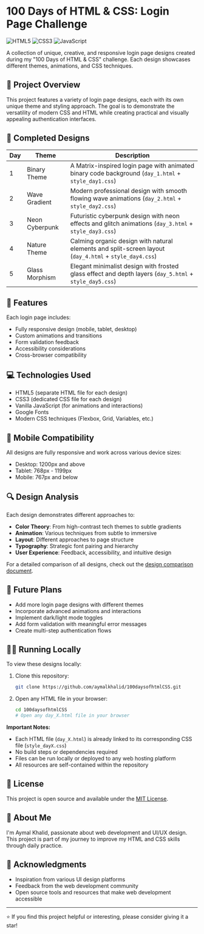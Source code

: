 # 100 Days of HTML & CSS: Login Page Challenge

![HTML5](https://img.shields.io/badge/HTML5-E34F26?style=for-the-badge&logo=html5&logoColor=white)
![CSS3](https://img.shields.io/badge/CSS3-1572B6?style=for-the-badge&logo=css3&logoColor=white)
![JavaScript](https://img.shields.io/badge/JavaScript-F7DF1E?style=for-the-badge&logo=javascript&logoColor=black)

A collection of unique, creative, and responsive login page designs created during my "100 Days of HTML & CSS" challenge. Each design showcases different themes, animations, and CSS techniques.

## 🌟 Project Overview

This project features a variety of login page designs, each with its own unique theme and styling approach. The goal is to demonstrate the versatility of modern CSS and HTML while creating practical and visually appealing authentication interfaces.

## 🎨 Completed Designs

| Day | Theme | Description |
|-----|-------|-------------|
| 1 | Binary Theme | A Matrix-inspired login page with animated binary code background (`day_1.html` + `style_day1.css`) |
| 2 | Wave Gradient | Modern professional design with smooth flowing wave animations (`day_2.html` + `style_day2.css`) |
| 3 | Neon Cyberpunk | Futuristic cyberpunk design with neon effects and glitch animations (`day_3.html` + `style_day3.css`) |
| 4 | Nature Theme | Calming organic design with natural elements and split-screen layout (`day_4.html` + `style_day4.css`) |
| 5 | Glass Morphism | Elegant minimalist design with frosted glass effect and depth layers (`day_5.html` + `style_day5.css`) |

## 🚀 Features

Each login page includes:

- Fully responsive design (mobile, tablet, desktop)
- Custom animations and transitions
- Form validation feedback
- Accessibility considerations
- Cross-browser compatibility

## 💻 Technologies Used

- HTML5 (separate HTML file for each design)
- CSS3 (dedicated CSS file for each design) 
- Vanilla JavaScript (for animations and interactions)
- Google Fonts
- Modern CSS techniques (Flexbox, Grid, Variables, etc.)

## 📱 Mobile Compatibility

All designs are fully responsive and work across various device sizes:
- Desktop: 1200px and above
- Tablet: 768px - 1199px
- Mobile: 767px and below

## 🔍 Design Analysis

Each design demonstrates different approaches to:

- **Color Theory**: From high-contrast tech themes to subtle gradients
- **Animation**: Various techniques from subtle to immersive 
- **Layout**: Different approaches to page structure
- **Typography**: Strategic font pairing and hierarchy
- **User Experience**: Feedback, accessibility, and intuitive design

For a detailed comparison of all designs, check out the [design comparison document](https://github.com/aymalkhalid/100daysofhtmlCSS/blob/master/login_page_design_comparisions).

## 🔮 Future Plans

- Add more login page designs with different themes
- Incorporate advanced animations and interactions
- Implement dark/light mode toggles
- Add form validation with meaningful error messages
- Create multi-step authentication flows

## 🏃‍♂️ Running Locally

To view these designs locally:

1. Clone this repository:
   ```bash
   git clone https://github.com/aymalkhalid/100daysofhtmlCSS.git
   ```
2. Open any HTML file in your browser:
   ```bash
   cd 100daysofhtmlCSS
   # Open any day_X.html file in your browser
   ```

**Important Notes:**
- Each HTML file (`day_X.html`) is already linked to its corresponding CSS file (`style_dayX.css`)
- No build steps or dependencies required
- Files can be run locally or deployed to any web hosting platform
- All resources are self-contained within the repository

## 📝 License

This project is open source and available under the [MIT License](LICENSE).

## 👋 About Me

I'm Aymal Khalid, passionate about web development and UI/UX design. This project is part of my journey to improve my HTML and CSS skills through daily practice.

## 🙏 Acknowledgments

- Inspiration from various UI design platforms
- Feedback from the web development community
- Open source tools and resources that make web development accessible

---

⭐ If you find this project helpful or interesting, please consider giving it a star!
